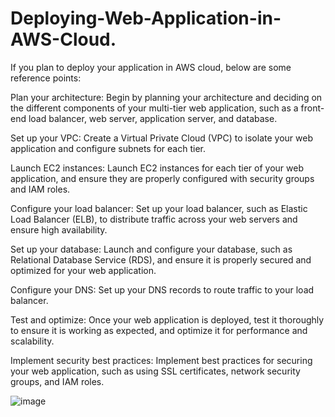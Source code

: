 # Deploying-Web-Application-in-AWS-Cloud.

If you plan to deploy your application in AWS cloud, below are some reference points:

Plan your architecture: Begin by planning your architecture and deciding on the different components of your multi-tier web application, such as a front-end load balancer, web server, application server, and database.

Set up your VPC: Create a Virtual Private Cloud (VPC) to isolate your web application and configure subnets for each tier.

Launch EC2 instances: Launch EC2 instances for each tier of your web application, and ensure they are properly configured with security groups and IAM roles.

Configure your load balancer: Set up your load balancer, such as Elastic Load Balancer (ELB), to distribute traffic across your web servers and ensure high availability.

Set up your database: Launch and configure your database, such as Relational Database Service (RDS), and ensure it is properly secured and optimized for your web application.

Configure your DNS: Set up your DNS records to route traffic to your load balancer.

Test and optimize: Once your web application is deployed, test it thoroughly to ensure it is working as expected, and optimize it for performance and scalability.

Implement security best practices: Implement best practices for securing your web application, such as using SSL certificates, network security groups, and IAM roles.


![image](https://user-images.githubusercontent.com/43084357/220470153-afcb9490-6deb-4e09-9215-377e1b1b7827.png)
